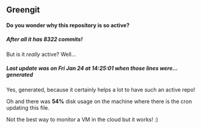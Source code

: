 ## Greengit

#### Do you wonder why this repository is so active?

##### After all it has 8322 commits!

But is it *really* active? Well...

##### Last update was on Fri Jan 24 at 14:25:01 when those lines were... generated

Yes, generated, because it certainly helps a lot to have such an active repo!

Oh and there was **54%** disk usage on the machine
where there is the cron updating this file.

Not the best way to monitor a VM in the cloud but it works! :)
